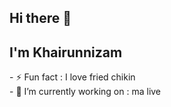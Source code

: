 ## Hi there 👋
## I'm Khairunnizam
<p>
  - ⚡ Fun fact : I love fried chikin <br>
  - 🔭 I’m currently working on : ma live
</p>





